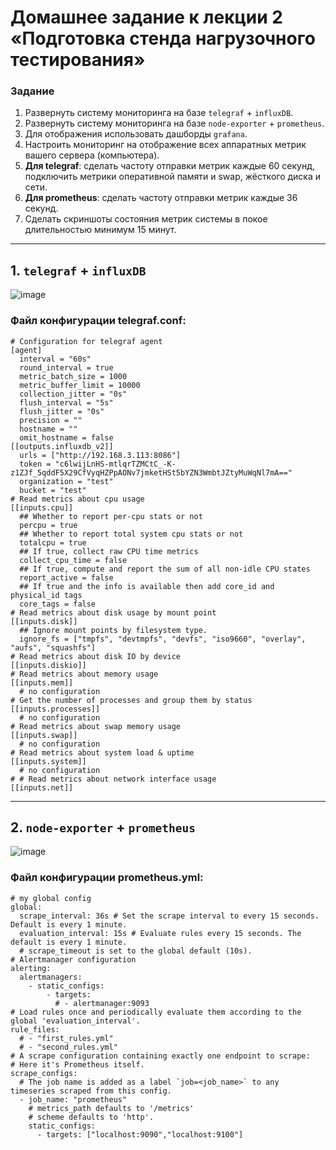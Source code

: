 # Домашнее задание к лекции 2 «‎Подготовка стенда нагрузочного тестирования»

### Задание

1. Развернуть систему мониторинга на базе `telegraf` + `influxDB`.
2. Развернуть систему мониторинга на базе  `node-exporter` + `prometheus`.
3. Для отображения использовать дашборды `grafana`.
4. Настроить мониторинг на отображение всех аппаратных метрик вашего сервера (компьютера).
5. **Для telegraf**: сделать частоту отправки метрик каждые 60 секунд, подключить метрики оперативной памяти и swap, жёсткого диска и сети.
6. **Для prometheus**: сделать частоту отправки метрик каждые 36 секунд.
7. Сделать скриншоты состояния метрик системы в покое длительностью минимум 15 минут.
---
## 1. `telegraf` + `influxDB`
![image](https://user-images.githubusercontent.com/98056528/216752804-8fa09b0d-8be5-46a7-8503-eee5587d227a.png)
### Файл конфигурации telegraf.conf:
```
# Configuration for telegraf agent
[agent]
  interval = "60s"
  round_interval = true
  metric_batch_size = 1000
  metric_buffer_limit = 10000
  collection_jitter = "0s"
  flush_interval = "5s"
  flush_jitter = "0s"
  precision = ""
  hostname = ""
  omit_hostname = false
[[outputs.influxdb_v2]]
  urls = ["http://192.168.3.113:8086"]
  token = "c6lwijLnHS-mtlqrTZMCtC_-K-z1ZJf_5qddF5X29CfVyqHZPpAONv7jmketHSt5bYZN3WmbtJZtyMuWqNl7mA=="
  organization = "test"
  bucket = "test"
# Read metrics about cpu usage
[[inputs.cpu]]
  ## Whether to report per-cpu stats or not
  percpu = true
  ## Whether to report total system cpu stats or not
  totalcpu = true
  ## If true, collect raw CPU time metrics
  collect_cpu_time = false
  ## If true, compute and report the sum of all non-idle CPU states
  report_active = false
  ## If true and the info is available then add core_id and physical_id tags
  core_tags = false
# Read metrics about disk usage by mount point
[[inputs.disk]]
  ## Ignore mount points by filesystem type.
  ignore_fs = ["tmpfs", "devtmpfs", "devfs", "iso9660", "overlay", "aufs", "squashfs"]
# Read metrics about disk IO by device
[[inputs.diskio]]
# Read metrics about memory usage
[[inputs.mem]]
  # no configuration
# Get the number of processes and group them by status
[[inputs.processes]]
  # no configuration
# Read metrics about swap memory usage
[[inputs.swap]]
  # no configuration
# Read metrics about system load & uptime
[[inputs.system]]
  # no configuration
# # Read metrics about network interface usage 
[[inputs.net]]
```
---

## 2. `node-exporter` + `prometheus`
![image](https://user-images.githubusercontent.com/98056528/216752754-41495b7b-5b97-4389-9cbf-2792bd5423e9.png)
### Файл конфигурации prometheus.yml:
```
# my global config
global:
  scrape_interval: 36s # Set the scrape interval to every 15 seconds. Default is every 1 minute.
  evaluation_interval: 15s # Evaluate rules every 15 seconds. The default is every 1 minute.
  # scrape_timeout is set to the global default (10s).
# Alertmanager configuration
alerting:
  alertmanagers:
    - static_configs:
        - targets:
          # - alertmanager:9093
# Load rules once and periodically evaluate them according to the global 'evaluation_interval'.
rule_files:
  # - "first_rules.yml"
  # - "second_rules.yml"
# A scrape configuration containing exactly one endpoint to scrape:
# Here it's Prometheus itself.
scrape_configs:
  # The job name is added as a label `job=<job_name>` to any timeseries scraped from this config.
  - job_name: "prometheus"
    # metrics_path defaults to '/metrics'
    # scheme defaults to 'http'.
    static_configs:
      - targets: ["localhost:9090","localhost:9100"]
```

